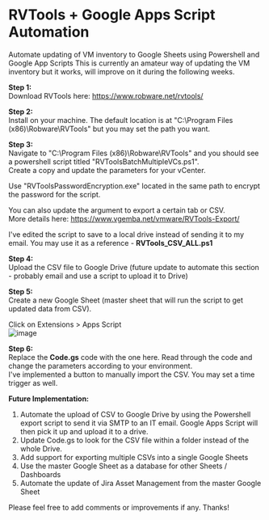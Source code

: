 # RVTools + Google Apps Script Automation
Automate updating of VM inventory to Google Sheets using Powershell and Google App Scripts
This is currently an amateur way of updating the VM inventory but it works, will improve on it during the following weeks.

<b>Step 1:</b><br>
Download RVTools here: https://www.robware.net/rvtools/

<b>Step 2:</b><br>
Install on your machine. 
The default location is at "C:\Program Files (x86)\Robware\RVTools" but you may set the path you want.

<b>Step 3:</b><br>
Navigate to "C:\Program Files (x86)\Robware\RVTools" and you should see a powershell script titled "RVToolsBatchMultipleVCs.ps1". <br>
Create a copy and update the parameters for your vCenter. <br>

Use "RVToolsPasswordEncryption.exe" located in the same path to encrypt the password for the script. <br>

You can also update the argument to export a certain tab or CSV. <br>
More details here: https://www.vgemba.net/vmware/RVTools-Export/

I've edited the script to save to a local drive instead of sending it to my email. You may use it as a reference - <b>RVTools_CSV_ALL.ps1</b>

<b>Step 4:</b><br>
Upload the CSV file to Google Drive (future update to automate this section - probably email and use a script to upload it to Drive)

<b>Step 5:</b><br>
Create a new Google Sheet (master sheet that will run the script to get updated data from CSV). <br>

Click on Extensions > Apps Script <br>
![image](https://user-images.githubusercontent.com/26889802/215939053-c3732a6b-2d2d-4122-ae94-6d12bb5e3e07.png)

<b>Step 6:</b><br>
Replace the <b>Code.gs</b> code with the one here. Read through the code and change the parameters according to your environment. <br>
I've implemented a button to manually import the CSV. You may set a time trigger as well.

<b>Future Implementation:</b>
1. Automate the upload of CSV to Google Drive by using the Powershell export script to send it via SMTP to an IT email. Google Apps Script will then pick it up and upload it to a drive. 
2. Update Code.gs to look for the CSV file within a folder instead of the whole Drive.
3. Add support for exporting multiple CSVs into a single Google Sheets
4. Use the master Google Sheet as a database for other Sheets / Dashboards
5. Automate the update of Jira Asset Management from the master Google Sheet

Please feel free to add comments or improvements if any. Thanks!
